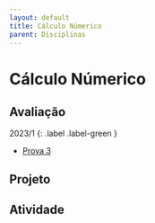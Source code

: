 ```yaml
---
layout: default
title: Cálculo Númerico
parent: Disciplinas
---
```


# Cálculo Númerico

## Avaliação

2023/1
{: .label .label-green }
- [Prova 3](avaliacao/2023/1/prova3.pdf)

## Projeto

## Atividade



